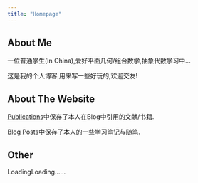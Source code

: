 ```yaml
---
title: "Homepage"
---
```


## About Me

一位普通学生(In China),爱好平面几何/组合数学,抽象代数学习中...

这是我的个人博客,用来写一些好玩的,欢迎交友!



## About The Website

[Publications](https://mihad-evans.github.io/publications/)中保存了本人在Blog中引用的文献/书籍.

[Blog Posts](https://mihad-evans.github.io/year-archive/)中保存了本人的一些学习笔记与随笔.



## Other

LoadingLoading......